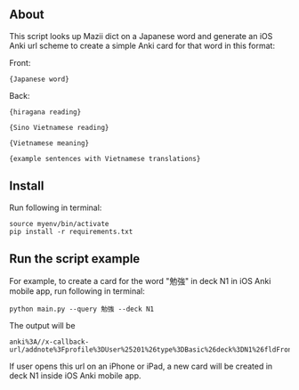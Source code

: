 ## About

This script looks up Mazii dict on a Japanese word and generate an iOS Anki url scheme to create a simple Anki card for that word in this format:

Front: 
```
{Japanese word}
```

Back:

```
{hiragana reading}

{Sino Vietnamese reading}

{Vietnamese meaning}

{example sentences with Vietnamese translations}
```

## Install

Run following in terminal:

```
source myenv/bin/activate
pip install -r requirements.txt
```

## Run the script example

For example, to create a card for the word "勉強" in deck N1 in iOS Anki mobile app, run following in terminal:

```
python main.py --query 勉強 --deck N1
```

The output will be

```
anki%3A//x-callback-url/addnote%3Fprofile%3DUser%25201%26type%3DBasic%26deck%3DN1%26fldFront%3D%E5%8B%89%E5%BC%B7%26fldBack%3D%E3%81%B9%E3%82%93%E3%81%8D%E3%82%87%E3%81%86%0A%0A%20%20%20%20%5BC%C6%AF%E1%BB%9CNG%2C%20C%C6%AF%E1%BB%A0NG%5D%0A%0A%20%20%20%20vi%E1%BB%87c%20h%E1%BB%8Dc%20h%C3%A0nh%3B%20s%E1%BB%B1%20h%E1%BB%8Dc%20h%C3%A0nh%0A%20%20%20%20%0A%20%20%20%20%E9%95%B7%E6%99%82%E9%96%93%E3%81%AE%E5%8B%89%E5%BC%B7%0AH%E1%BB%8Dc%20trong%20th%E1%BB%9Di%20gian%20d%C3%A0i%0A%0A%E6%9A%97%E8%A8%98%E3%81%A0%E3%81%91%E3%81%AE%E5%8B%89%E5%BC%B7%0ACh%E1%BB%89%20h%E1%BB%8Dc%20v%E1%BA%B9t
```

If user opens this url on an iPhone or iPad, a new card will be created in deck N1 inside iOS Anki mobile app.